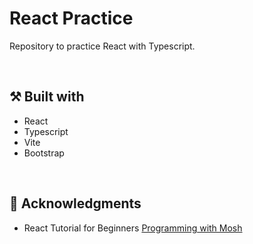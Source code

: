 # React Practice

Repository to practice React with Typescript.

<br>

## :hammer_and_pick: Built with

* React
* Typescript
* Vite
* Bootstrap

<br>

## :clap: Acknowledgments
* React Tutorial for Beginners [Programming with Mosh](https://codewithmosh.com/)
